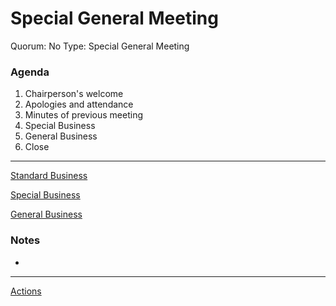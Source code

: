 # Special General Meeting

Quorum: No
Type: Special General Meeting

### Agenda

1. Chairperson's welcome
2. Apologies and attendance
3. Minutes of previous meeting
4. Special Business
5. General Business
6. Close

---

[Standard Business](Special%20General%20Meeting/Standard%20Business.csv)

[Special Business](Special%20General%20Meeting/Special%20Business.csv)

[General Business](Special%20General%20Meeting/General%20Business.csv)

### Notes

-

---

[Actions](Special%20General%20Meeting/Actions.csv)
